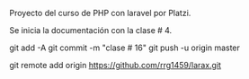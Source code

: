 Proyecto del curso de PHP con laravel por Platzi.

Se inicia la documentación con la clase # 4.

git add -A
git commit -m "clase # 16"
git push -u origin master





git remote add origin https://github.com/rrg1459/larax.git

